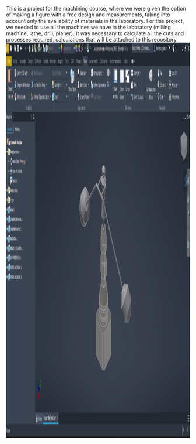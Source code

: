 This is a project for the machining course, where we were given the option of making a figure with a free design and measurements, taking into account only the availability of materials in the laboratory.
For this project, we needed to use all the machines we have in the laboratory (milling machine, lathe, drill, planer).
It was necessary to calculate all the cuts and processes required, calculations that will be attached to this repository.
<img width="1920" height="1080" alt="A" src="Assets/assembly.png" />